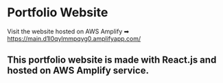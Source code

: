 # Portfolio Website
Visit the website hosted on AWS Amplify ➡ https://main.d1l0qylmmpqyg0.amplifyapp.com/

## This portfolio website is made with React.js and hosted on AWS Amplify service.
